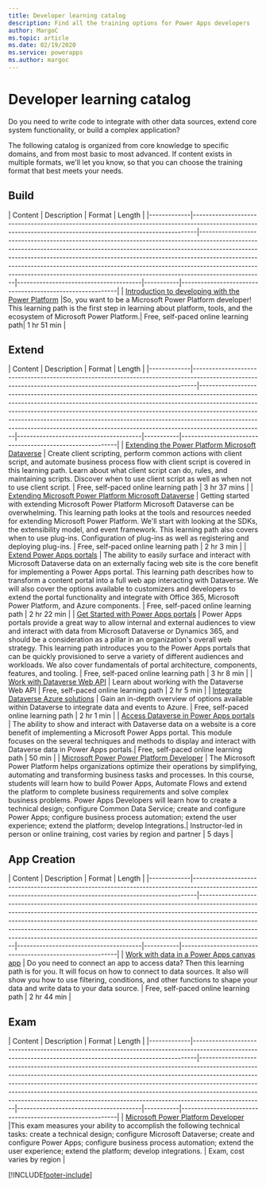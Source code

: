 ```yaml
---
title: Developer learning catalog
description: Find all the training options for Power Apps developers
author: MargoC
ms.topic: article
ms.date: 02/19/2020
ms.service: powerapps
ms.author: margoc
---
```


# Developer learning catalog

Do you need to write code to integrate with other data sources, extend core system functionality, or build a complex application?

The following catalog is organized from core knowledge to specific domains, and from most basic to most advanced. If content exists in multiple formats, we'll let you know, so that you can choose the training format that best meets your needs.

## Build<a name="build"></a>
| Content  | Description     | Format     | Length    | 
|-------------|-------------------------------------------------------------------------------------------------------------------------------------------------------------|--------------------------------------------------------------------------------------------------------------------------------------------------------------------------------------------------------------------------------------------------------------------------------------------------------------------------------------------------------------------------------------------------------------------------|---------------------------------------|-----------|----------------------------------------------------------|
| [Introduction to developing with the Power Platform](/learn/paths/intro-developing-power-platform/)	|So, you want to be a Microsoft Power Platform developer! This learning path is the first step in learning about platform, tools, and the ecosystem of Microsoft Power Platform.|	Free, self-paced online learning path|	1 hr 51 min |
## Extend<a name="extend"></a>
| Content  | Description     | Format     | Length    | 
|-------------|-------------------------------------------------------------------------------------------------------------------------------------------------------------|--------------------------------------------------------------------------------------------------------------------------------------------------------------------------------------------------------------------------------------------------------------------------------------------------------------------------------------------------------------------------------------------------------------------------|---------------------------------------|-----------|----------------------------------------------------------|
| [Extending the Power Platform Microsoft Dataverse](/learn/paths/extend-power-platform-model-driven-app/)                  | Create client scripting, perform common actions with client script, and automate business process flow with client script is covered in this learning path. Learn about what client script can do, rules, and maintaining scripts. Discover when to use client script as well as when not to use client script.  | Free, self-paced online learning path                                          | 3 hr 37 mins |
| [Extending Microsoft Power Platform Microsoft Dataverse](/learn/paths/extend-power-platform-common-data-service/) | Getting started with extending Microsoft Power Platform Microsoft Dataverse can be overwhelming. This learning path looks at the tools and resources needed for extending Microsoft Power Platform. We'll start with looking at the SDKs, the extensibility model, and event framework. This learning path also covers when to use plug-ins. Configuration of plug-ins as well as registering and deploying plug-ins.  | Free, self-paced online learning path                                          | 2 hr 3 min        |
| [Extend Power Apps portals](/learn/paths/extend-dynamics-365-portals/)                                                  | The ability to easily surface and interact with Microsoft Dataverse data on an externally facing web site is the core benefit for implementing a Power Apps portal. This learning path describes how to transform a content portal into a full web app interacting with Dataverse. We will also cover the options available to customizers and developers to extend the portal functionality and integrate with Office 365, Microsoft Power Platform, and Azure components.   | Free, self-paced online learning path    | 2 hr 22 min |
| [Get Started with Power Apps portals](/learn/paths/work-with-portals-in-dynamics-365/)                                      | Power Apps portals provide a great way to allow internal and external audiences to view and interact with data from Microsoft Dataverse or Dynamics 365, and should be a consideration as a pillar in an organization's overall web strategy. This learning path introduces you to the Power Apps portals that can be quickly provisioned to serve a variety of different audiences and workloads. We also cover fundamentals of portal architecture, components, features, and tooling.  | Free, self-paced online learning path       | 3 hr 8 min  |
| [Work with Dataverse Web API](/learn/modules/common-data-service-web-api/)                                      | Learn about working with the Dataverse Web API   | Free, self-paced online learning path                                          | 2 hr 5 min |
| [Integrate Dataverse Azure solutions](/learn/modules/integrate-common-data-service-azure-solutions/)            | Gain an in-depth overview of options available within Dataverse to integrate data and events to Azure.   | Free, self-paced online learning path                                          | 2 hr 1 min |
| [Access Dataverse in Power Apps portals](/learn/modules/access-common-data-service-dynamics-365/)        | The ability to show and interact with Dataverse data on a website is a core benefit of implementing a Microsoft Power Apps portal. This module focuses on the several techniques and methods to display and interact with Dataverse data in Power Apps portals.| Free, self-paced online learning path                    | 50 min  |
| [Microsoft Power Power Platform Developer](/learn/certifications/courses/pl-400t00)                             | The Microsoft Power Platform helps organizations optimize their operations by simplifying, automating and transforming business tasks and processes. In this course, students will learn how to build Power Apps, Automate Flows and extend the platform to complete business requirements and solve complex business problems. Power Apps Developers will learn how to create a technical design; configure Common Data Service; create and configure Power Apps; configure business process automation; extend the user experience; extend the platform; develop Integrations.| Instructor-led in person or online training, cost varies by region and partner | 5 days  |
## App Creation<a name="app creation"></a>
| Content  | Description     | Format     | Length    | 
|-------------|-------------------------------------------------------------------------------------------------------------------------------------------------------------|--------------------------------------------------------------------------------------------------------------------------------------------------------------------------------------------------------------------------------------------------------------------------------------------------------------------------------------------------------------------------------------------------------------------------|---------------------------------------|-----------|----------------------------------------------------------|
| [Work with data in a Power   Apps canvas   app](/learn/paths/work-with-data-in-a-canvas-app/) | Do you need to connect an app to access data? Then this learning path is   for you. It will focus on how to connect to data sources. It also will show   you how to use filtering, conditions, and other functions to shape your data   and write data to your data source.                              | Free, self-paced online learning path | 2 hr 44 min |
## Exam<a name="exam"></a>
| Content  | Description     | Format     | Length    | 
|-------------|-------------------------------------------------------------------------------------------------------------------------------------------------------------|--------------------------------------------------------------------------------------------------------------------------------------------------------------------------------------------------------------------------------------------------------------------------------------------------------------------------------------------------------------------------------------------------------------------------|---------------------------------------|-----------|----------------------------------------------------------|
| [Microsoft Power Platform Developer](/learn/certifications/exams/pl-400)	|This exam measures your ability to accomplish the following technical tasks: create a technical design; configure Microsoft Dataverse; create and configure Power Apps; configure business process automation; extend the user experience; extend the platform; develop integrations. |	Exam, cost varies by region |


[!INCLUDE[footer-include](../includes/footer-banner.md)]
